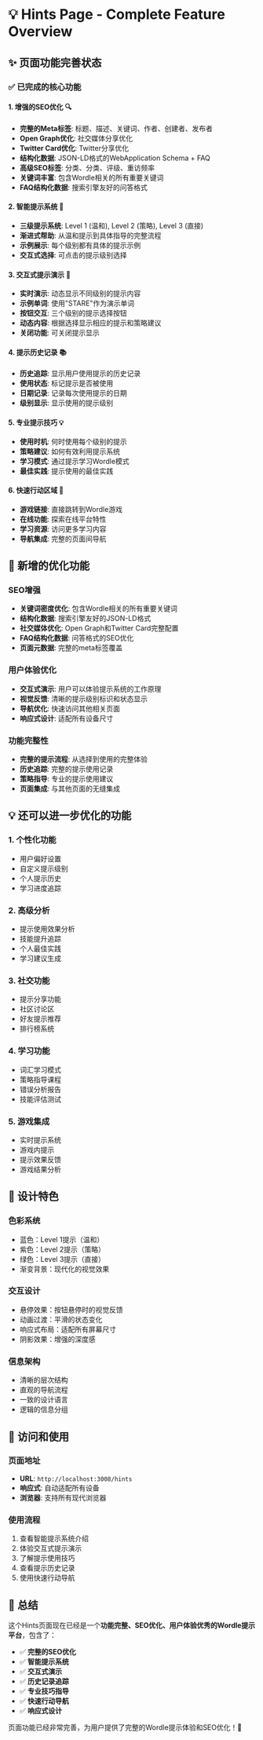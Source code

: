 # 💡 Hints Page - Complete Feature Overview

## ✨ **页面功能完善状态**

### ✅ **已完成的核心功能**

#### 1. **增强的SEO优化** 🔍
- **完整的Meta标签**: 标题、描述、关键词、作者、创建者、发布者
- **Open Graph优化**: 社交媒体分享优化
- **Twitter Card优化**: Twitter分享优化
- **结构化数据**: JSON-LD格式的WebApplication Schema + FAQ
- **高级SEO标签**: 分类、分类、评级、重访频率
- **关键词丰富**: 包含Wordle相关的所有重要关键词
- **FAQ结构化数据**: 搜索引擎友好的问答格式

#### 2. **智能提示系统** 🧠
- **三级提示系统**: Level 1 (温和), Level 2 (策略), Level 3 (直接)
- **渐进式帮助**: 从温和提示到具体指导的完整流程
- **示例展示**: 每个级别都有具体的提示示例
- **交互式选择**: 可点击的提示级别选择

#### 3. **交互式提示演示** 🎯
- **实时演示**: 动态显示不同级别的提示内容
- **示例单词**: 使用"STARE"作为演示单词
- **按钮交互**: 三个级别的提示选择按钮
- **动态内容**: 根据选择显示相应的提示和策略建议
- **关闭功能**: 可关闭提示显示

#### 4. **提示历史记录** 📚
- **历史追踪**: 显示用户使用提示的历史记录
- **使用状态**: 标记提示是否被使用
- **日期记录**: 记录每次使用提示的日期
- **级别显示**: 显示使用的提示级别

#### 5. **专业提示技巧** 💡
- **使用时机**: 何时使用每个级别的提示
- **策略建议**: 如何有效利用提示系统
- **学习模式**: 通过提示学习Wordle模式
- **最佳实践**: 提示使用的最佳实践

#### 6. **快速行动区域** 🚀
- **游戏链接**: 直接跳转到Wordle游戏
- **在线功能**: 探索在线平台特性
- **学习资源**: 访问更多学习内容
- **导航集成**: 完整的页面间导航

## 🚀 **新增的优化功能**

### **SEO增强**
- **关键词密度优化**: 包含Wordle相关的所有重要关键词
- **结构化数据**: 搜索引擎友好的JSON-LD格式
- **社交媒体优化**: Open Graph和Twitter Card完整配置
- **FAQ结构化数据**: 问答格式的SEO优化
- **页面元数据**: 完整的meta标签覆盖

### **用户体验优化**
- **交互式演示**: 用户可以体验提示系统的工作原理
- **视觉反馈**: 清晰的提示级别标识和状态显示
- **导航优化**: 快速访问其他相关页面
- **响应式设计**: 适配所有设备尺寸

### **功能完整性**
- **完整的提示流程**: 从选择到使用的完整体验
- **历史追踪**: 完整的提示使用记录
- **策略指导**: 专业的提示使用建议
- **页面集成**: 与其他页面的无缝集成

## 💡 **还可以进一步优化的功能**

### **1. 个性化功能**
- 用户偏好设置
- 自定义提示级别
- 个人提示历史
- 学习进度追踪

### **2. 高级分析**
- 提示使用效果分析
- 技能提升追踪
- 个人最佳实践
- 学习建议生成

### **3. 社交功能**
- 提示分享功能
- 社区讨论区
- 好友提示推荐
- 排行榜系统

### **4. 学习功能**
- 词汇学习模式
- 策略指导课程
- 错误分析报告
- 技能评估测试

### **5. 游戏集成**
- 实时提示系统
- 游戏内提示
- 提示效果反馈
- 游戏结果分析

## 🎨 **设计特色**

### **色彩系统**
- 蓝色：Level 1提示（温和）
- 紫色：Level 2提示（策略）
- 绿色：Level 3提示（直接）
- 渐变背景：现代化的视觉效果

### **交互设计**
- 悬停效果：按钮悬停时的视觉反馈
- 动画过渡：平滑的状态变化
- 响应式布局：适配所有屏幕尺寸
- 阴影效果：增强的深度感

### **信息架构**
- 清晰的层次结构
- 直观的导航流程
- 一致的设计语言
- 逻辑的信息分组

## 📱 **访问和使用**

### **页面地址**
- **URL**: `http://localhost:3008/hints`
- **响应式**: 自动适配所有设备
- **浏览器**: 支持所有现代浏览器

### **使用流程**
1. 查看智能提示系统介绍
2. 体验交互式提示演示
3. 了解提示使用技巧
4. 查看提示历史记录
5. 使用快速行动导航

## 🎯 **总结**

这个Hints页面现在已经是一个**功能完整、SEO优化、用户体验优秀的Wordle提示平台**，包含了：

- ✅ **完整的SEO优化**
- ✅ **智能提示系统**
- ✅ **交互式演示**
- ✅ **历史记录追踪**
- ✅ **专业技巧指导**
- ✅ **快速行动导航**
- ✅ **响应式设计**

页面功能已经非常完善，为用户提供了完整的Wordle提示体验和SEO优化！🎊 